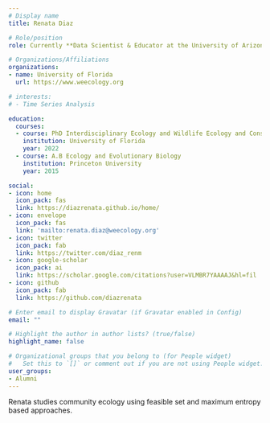 ```yaml
---
# Display name
title: Renata Diaz

# Role/position
role: Currently **Data Scientist & Educator at the University of Arizona**. Weecology Postdoc

# Organizations/Affiliations
organizations:
- name: University of Florida
  url: https://www.weecology.org

# interests:
# - Time Series Analysis

education:
  courses:
  - course: PhD Interdisciplinary Ecology and Wildlife Ecology and Conservation
    institution: University of Florida
    year: 2022
  - course: A.B Ecology and Evolutionary Biology
    institution: Princeton University
    year: 2015

social:
- icon: home
  icon_pack: fas
  link: https://diazrenata.github.io/home/
- icon: envelope
  icon_pack: fas
  link: 'mailto:renata.diaz@weecology.org'
- icon: twitter
  icon_pack: fab
  link: https://twitter.com/diaz_renm
- icon: google-scholar
  icon_pack: ai
  link: https://scholar.google.com/citations?user=VLMBR7YAAAAJ&hl=fil
- icon: github
  icon_pack: fab
  link: https://github.com/diazrenata

# Enter email to display Gravatar (if Gravatar enabled in Config)
email: ""

# Highlight the author in author lists? (true/false)
highlight_name: false

# Organizational groups that you belong to (for People widget)
#   Set this to `[]` or comment out if you are not using People widget.
user_groups:
- Alumni
---
```


Renata studies community ecology using feasible set and maximum entropy based approaches.
